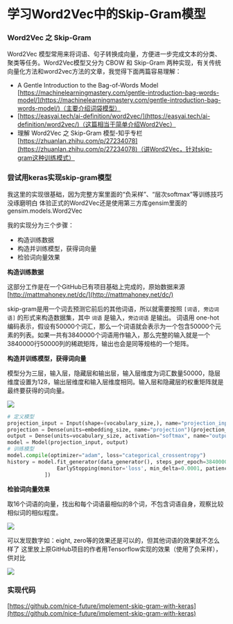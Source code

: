 # 学习Word2Vec中的Skip-Gram模型

### Word2Vec 之 Skip-Gram

Word2Vec 模型常用来将词语、句子转换成向量，方便进一步完成文本的分类、聚类等任务。Word2Vec模型又分为 CBOW 和 Skip-Gram 两种实现，有关传统向量化方法和word2vec方法的文章，我觉得下面两篇容易理解：

- A Gentle Introduction to the Bag-of-Words Model [https://machinelearningmastery.com/gentle-introduction-bag-words-model/](https://machinelearningmastery.com/gentle-introduction-bag-words-model/)（主要介绍词袋模型）
- [https://easyai.tech/ai-definition/word2vec/](https://easyai.tech/ai-definition/word2vec/)（这篇相当于简单介绍Word2Vec）
- 理解 Word2Vec 之 Skip-Gram 模型-知乎专栏 [https://zhuanlan.zhihu.com/p/27234078](https://zhuanlan.zhihu.com/p/27234078)（讲Word2Vec，针对skip-gram这种训练模式）

### 尝试用keras实现skip-gram模型

我这里的实现很基础，因为完整方案里面的“负采样”、“层次softmax”等训练技巧没琢磨明白
体验正式的Word2Vec还是使用第三方库gensim里面的 gensim.models.Word2Vec

我的实现分为三个步骤：

- 构造训练数据
- 构造并训练模型，获得词向量
- 检验词向量效果

**构造训练数据**

这部分工作是在一个GitHub已有项目基础上完成的，原始数据来源[http://mattmahoney.net/dc/](http://mattmahoney.net/dc/)

skip-gram是用一个词去预测它前后的其他词语，所以就需要按照 `[词语, 旁边词语]` 的形式来构造数据集，其中 `词语` 是输入，`旁边词语` 是输出。
词语用 one-hot 编码表示，假设有50000个词汇，那么一个词语就会表示为一个包含50000个元素的列表。如果一共有3840000个词语用作输入，那么完整的输入就是一个3840000行50000列的稀疏矩阵，输出也会是同等规格的一个矩阵。

**构造并训练模型，获得词向量**

模型分为三层，输入层，隐藏层和输出层，输入层维度为词汇数量50000，隐层维度设置为128，输出层维度和输入层维度相同。输入层和隐藏层的权重矩阵就是最终要获得的词向量。

![](https://img.hxhen.com/20200402214742.png)    

```python
# 定义模型
projection_input = Input(shape=(vocabulary_size,), name="projection_input")
projection = Dense(units=embedding_size, name="projection")(projection_input)
output = Dense(units=vocabulary_size, activation="softmax", name="output")(projection)
model = Model(projection_input, output)
# 训练模型
model.compile(optimizer="adam", loss="categorical_crossentropy")
history = model.fit_generator(data_generator(), steps_per_epoch=3840000//batch_size, epochs=15, verbose=2, callbacks=[
                EarlyStopping(monitor='loss', min_delta=0.0001, patience=2, verbose=0, mode='auto', restore_best_weights=True)
            ])
```

**检验词向量效果**

取16个词语的向量，找出和每个词语最相似的8个词，不包含词语自身，观察比较相似词的相似程度。

![](https://img.hxhen.com/20200402214717.png)

可以发现数字如：eight, zero等的效果还是可以的，但其他词语的效果就不怎么样了
这里放上原GitHub项目的作者用Tensorflow实现的效果（使用了负采样），供对比

![](https://img.hxhen.com/20200402220837.png)

### 实现代码

[https://github.com/nice-future/implement-skip-gram-with-keras](https://github.com/nice-future/implement-skip-gram-with-keras)
